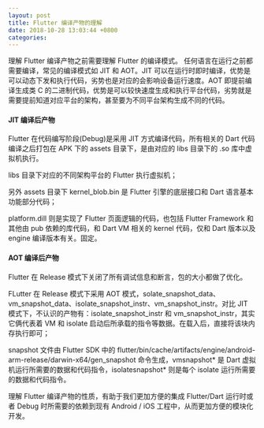 ```yaml
---
layout: post
title: Flutter 编译产物的理解
date: 2018-10-28 13:03:44 +0800
categories: 
---
```


理解 Flutter 编译产物之前需要理解 Flutter 的编译模式。
任何语言在运行之前都需要编译，常见的编译模式如 JIT 和 AOT。JIT 可以在运行时即时编译，优势是可以动态下发和执行代码，劣势也是对应的会影响设备运行速度。AOT 即提前编译生成类 C 的二进制代码，优势是可以较快速度生成和执行平台代码，劣势就是需要提前知道对应平台的架构，甚至要为不同平台架构生成不同的代码。

#### JIT 编译后产物

Flutter 在代码编写阶段(Debug)是采用 JIT 方式编译代码，所有相关的 Dart 代码编译之后打包在 APK 下的 assets 目录下，是由对应的 libs 目录下的 .so 库中虚拟机执行。

libs 目录下对应的不同架构平台的 Flutter 执行虚拟机；

另外 assets 目录下 kernel_blob.bin 是 Flutter 引擎的底层接口和 Dart 语言基本功能部分代码；

platform.dill 则是实现了 Flutter 页面逻辑的代码，也包括 Flutter Framework 和其他由 pub 依赖的库代码，和 Dart VM 相关的 kernel 代码，仅和 Dart 版本以及 engine 编译版本有关。固定。


#### AOT 编译后产物

Flutter 在 Release 模式下关闭了所有调试信息和断言，包的大小都做了优化。

FLutter 在 Release 模式下采用 AOT 模式，solate_snapshot_data、vm_snapshot_data、isolate_snapshot_instr、vm_snapshot_instr。对比 JIT 模式下，不认识的产物有：isolate_snapshot_instr 和 vm_snapshot_instr，其实它俩代表着 VM 和 isolate 启动后所承载的指令等数据。在载入后，直接将该块内存执行即可；

snapshot 文件由 Flutter SDK 中的 flutter/bin/cache/artifacts/engine/android-arm-release/darwin-x64/gen_snapshot 命令生成，vmsnapshot\* 是 Dart 虚拟机运行所需要的数据和代码指令，isolatesnapshot\* 则是每个 isolate 运行所需要的数据和代码指令。

理解 Flutter 编译产物的性质，有助于我们更加方便的集成 Flutter/Dart 运行时或者 Debug 时所需要的依赖到现有 Android / iOS 工程中，从而更加方便的模块化开发。

